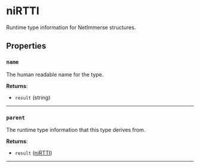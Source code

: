 <!---
	This file is autogenerated. Do not edit this file manually. Your changes will be ignored.
	More information: https://github.com/MWSE/MWSE/tree/master/docs
-->

# niRTTI

Runtime type information for NetImmerse structures.

## Properties

### `name`

The human readable name for the type.

**Returns**:

* `result` (string)

***

### `parent`

The runtime type information that this type derives from.

**Returns**:

* `result` ([niRTTI](../../types/niRTTI))

***

